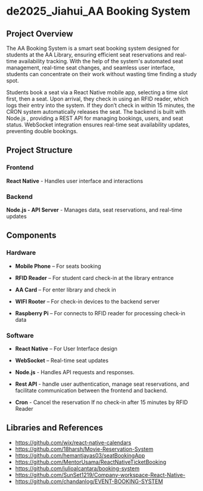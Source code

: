 # de2025_Jiahui_AA Booking System
## Project Overview
The AA Booking System is a smart seat booking system designed for students at the AA Library, ensuring efficient seat reservations and real-time availability tracking. With the help of the system's automated seat management, real-time seat changes, and seamless user interface, students can concentrate on their work without wasting time finding a study spot.

Students book a seat via a React Native mobile app, selecting a time slot first, then a seat. Upon arrival, they check in using an RFID reader, which logs their entry into the system. If they don’t check in within 15 minutes, the CRON system automatically releases the seat. The backend is built with Node.js , providing a REST API for managing bookings, users, and seat status. WebSocket integration ensures real-time seat availability updates, preventing double bookings.

## Project Structure

### Frontend
**React Native** - Handles user interface and interactions

### Backend
**Node.js - API Server** - Manages data, seat reservations, and real-time updates

## Components

### Hardware
* **Mobile Phone** – For seats booking

* **RFID Reader** – For student card check-in at the library entrance

* **AA Card** – For enter library and check in

* **WIFI Rooter** – For check-in devices to the backend server

* **Raspberry Pi** – For connects to RFID reader for processing check-in data


### Software
* **React Native** – For User Interface design

* **WebSocket** – Real-time seat updates

* **Node.js** - Handles API requests and responses.

* **Rest API** - handle user authentication, manage seat reservations, and facilitate communication between the frontend and backend.

* **Cron** - Cancel the reservation If no check-in after 15 minutes by RFID Reader


## Libraries and References
- https://github.com/wix/react-native-calendars
- https://github.com/18harsh/Movie-Reservation-System
- https://github.com/hemantjayas03/seatBookingApp
- https://github.com/MentorUsama/ReactNativeTicketBooking
- https://github.com/julioalcantara/booking-system
- https://github.com/SunSet1219/Company-workspace-React-Native-
- https://github.com/chandanlog/EVENT-BOOKING-SYSTEM
